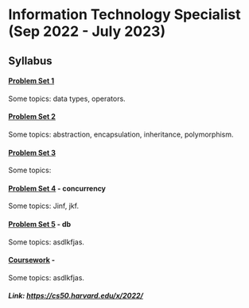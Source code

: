 # Information Technology Specialist (Sep 2022 - July 2023)
## Syllabus

#### [Problem Set 1](Problem%20Set%201)
Some topics: data types, operators.

#### [Problem Set 2](Problem%20Set%202)
Some topics: abstraction, encapsulation, inheritance, polymorphism.

#### [Problem Set 3](Problem%20Set%203)
Some topics: 

#### [Problem Set 4](Problem%20Set%204) - concurrency
Some topics: Jinf, jkf.  

#### [Problem Set 5](Problem%20Set%205) - db 
Some topics: asdlkfjas. 

#### [Coursework](Coursework) - 
Some topics: asdlkfjas. 


##### Link: https://cs50.harvard.edu/x/2022/

